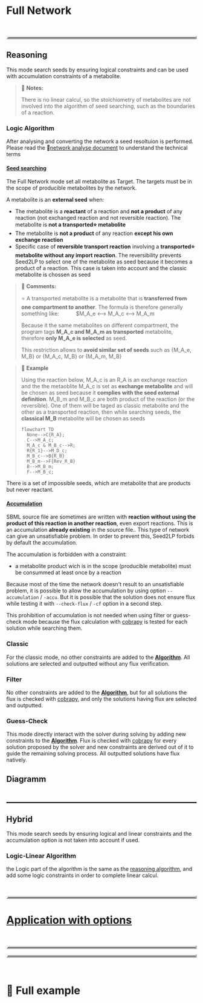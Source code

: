 # Full Network

</br>
<hr style="border: 4px outset" size="8" > 

## Reasoning

This mode search seeds by ensuring logical constraints and can be used with accumulation constraints of a metabolite.

> 📝 **Notes:**
>
> There is no linear calcul, so the stoichiometry of metabolites are not involved into the algorithm of seed searching, such as the boundaries of a reaction.


### Logic Algorithm
After analysing and converting the network a seed resoltuion is performed. Please read the 📜[network analyse document](documentations/network_analyse.mkd) to understand the technical terms


#### <ins>Seed searching</ins>
The Full Network mode set all metabolite as Target. The targets must be in the scope of producible metabolites by the network.

A metabolite is an **external seed** when:
- The metabolite is a **reactant** of a reaction and **not a product** of any reaction (not exchanged reaction and not reversible reaction). The metabolite is **not a transported⭐ metabolite**
- The metabolite is **not a product** of any reaction **except his own exchange reaction**
- Specific case of **reversible transport reaction** involving a **transported⭐ metabolite without any import reaction**. The reversibility prevents Seed2LP to select one of the metabolite as seed because it becomes a product of a reaction. This case is taken into account and the classic metabolite is chossen as seed

> 💬 **Comments:**
>
> ⭐ A transported metabolite is a metabolite that is **transferred from one compartment to another**. The formula is therefore generally something like: $\quad$ $\quad$ $M_A_e ⟷ M_A_c  ⟷ M_A_m
>
> Because it the same metabolites on different compartment, the program tags **M_A_c and M_A_m as transported** metabolite, therefore **only M_A_e is selected** as seed.
>
> This restriction allows to **avoid similar set of seeds** such as {M_A_e, M_B} or {M_A_c, M_B} or {M_A_m, M_B}


> 📃 **Example**
> 
> Using the reaction below, M_A_c is an R_A is an exchange reaction and the the metaoblite M_A_c is set as **exchange metabolite** and will be chosen as seed because it **complies with the seed external definition**. 
> M_B_m and M_B_c are both product of the reaction (or the reversible). One of them will be taged as classic metabolite and the other as a transported reaction, then while searching seeds, the **classical M_B** metabolite will be chosen as seeds
> 
> ```mermaid
> flowchart TD
>   None-->C{R_A};
>   C-->M_A_c;
>   M_A_c & M_B_c-->R;
>   R{R_1}-->M_D_c;
>   M_B_c-->B{R_B}
>   M_B_m-->F{Rev_R_B}
>   B-->M_B_m; 
>   F-->M_B_c; 
> ```

There is a set of impossible seeds, which are metabolite that are products but never reactant.

#### <ins>Accumulation</ins>

SBML source file are sometimes are written with **reaction without using the product of this reaction in another reaction**, even export reactions. This is an accumulation **already existing** in the source file.. This type of network can give an unsatisfiable problem. In order to prevent this, Seed2LP forbids by default the accumulation.

The accumulation is forbidden with a constraint:
 - a metabolite product wich is in the scope (producible metabolite) must be consummed at least once by a reaction

Because most of the time the network doesn't result to an unsatisfiable problem, it is possible to allow the accumulation by using option `--accumulation` / `-accu`. But it is possible that the solution does not ensure flux while testing it with  `--check-flux` / `-cf` option in a second step.

This prohibition of accumulation is not needed when using filter or guess-check mode because the flux calculation with [cobrapy](https://cobrapy.readthedocs.io/en/latest/index.html) is tested for each solution while searching them.

### Classic
For the classic mode, no other constraints are added to the [**Algorithm**](#Logic-Algorithm). All solutions are selected and outputted without any flux verification.

### Filter
No other constraints are added to the [**Algorithm**](#Logic-Algorithm), but for all solutions the flux is checked with [cobrapy](https://cobrapy.readthedocs.io/en/latest/index.html), and only the solutions having flux are selected and outputted.

### Guess-Check
This mode directly interact with the solver during solving by adding new constraints to the [**Algorithm**](#Logic-Algorithm). Flux is checked with [cobrapy](https://cobrapy.readthedocs.io/en/latest/index.html) for every solution proposed by the solver and new constraints are derived out of it to guide the remaining solving process. All outputted solutions have flux natively.

## Diagramm


<br/>
<hr style="border: 1px dotted" > 

## Hybrid
This mode search seeds by ensuring logical and linear constraints and the accumulation option is not taken into account if used. 

### Logic-Linear Algorithm
the Logic part of the algorithm is the same as the [reasoning algorithm](#Logic-Algorithm), and add some logic constraints in order to complete linear calcul.



</br>
<hr style="border: 4px outset" size="8" > 

# <ins>Application with options</ins>


<br/>


<hr style="border: 4px outset" size="8" > 
<hr style="border: 4px outset" size="8" > 

<br/>

# 📃 Full example